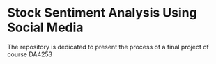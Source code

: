 # Stock Sentiment Analysis Using Social Media
The repository is dedicated to present the process of a final project of course DA4253 
